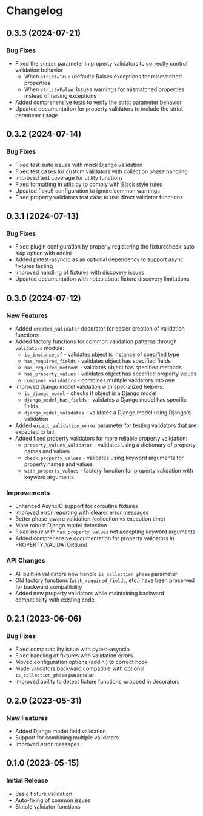 # Changelog

## 0.3.3 (2024-07-21)

### Bug Fixes
- Fixed the `strict` parameter in property validators to correctly control validation behavior
  - When `strict=True` (default): Raises exceptions for mismatched properties
  - When `strict=False`: Issues warnings for mismatched properties instead of raising exceptions
- Added comprehensive tests to verify the strict parameter behavior
- Updated documentation for property validators to include the strict parameter usage

## 0.3.2 (2024-07-14)

### Bug Fixes
- Fixed test suite issues with mock Django validation
- Fixed test cases for custom validators with collection phase handling
- Improved test coverage for utility functions
- Fixed formatting in utils.py to comply with Black style rules
- Updated flake8 configuration to ignore common warnings
- Fixed property validators test case to use direct validator functions

## 0.3.1 (2024-07-13)

### Bug Fixes
- Fixed plugin configuration by properly registering the fixturecheck-auto-skip option with addini
- Added pytest-asyncio as an optional dependency to support async fixtures testing
- Improved handling of fixtures with discovery issues
- Updated documentation with notes about fixture discovery limitations

## 0.3.0 (2024-07-12)

### New Features
- Added `creates_validator` decorator for easier creation of validation functions
- Added factory functions for common validation patterns through `validators` module:
  - `is_instance_of` - validates object is instance of specified type
  - `has_required_fields` - validates object has specified fields
  - `has_required_methods` - validates object has specified methods
  - `has_property_values` - validates object has specified property values
  - `combines_validators` - combines multiple validators into one
- Improved Django model validation with specialized helpers:
  - `is_django_model` - checks if object is a Django model
  - `django_model_has_fields` - validates a Django model has specific fields
  - `django_model_validates` - validates a Django model using Django's validation
- Added `expect_validation_error` parameter for testing validators that are expected to fail
- Added fixed property validators for more reliable property validation:
  - `property_values_validator` - validates using a dictionary of property names and values
  - `check_property_values` - validates using keyword arguments for property names and values
  - `with_property_values` - factory function for property validation with keyword arguments

### Improvements
- Enhanced AsyncIO support for coroutine fixtures
- Improved error reporting with clearer error messages
- Better phase-aware validation (collection vs execution time)
- More robust Django model detection
- Fixed issue with `has_property_values` not accepting keyword arguments
- Added comprehensive documentation for property validators in PROPERTY_VALIDATORS.md

### API Changes
- All built-in validators now handle `is_collection_phase` parameter
- Old factory functions (`with_required_fields`, etc.) have been preserved for backward compatibility
- Added new property validators while maintaining backward compatibility with existing code

## 0.2.1 (2023-06-06)

### Bug Fixes
- Fixed compatability issue with pytest-asyncio
- Fixed handling of fixtures with validation errors
- Moved configuration options (addini) to correct hook
- Made validators backward compatible with optional `is_collection_phase` parameter
- Improved ability to detect fixture functions wrapped in decorators

## 0.2.0 (2023-05-31)

### New Features
- Added Django model field validation
- Support for combining multiple validators
- Improved error messages

## 0.1.0 (2023-05-15)

### Initial Release
- Basic fixture validation
- Auto-fixing of common issues
- Simple validator functions
